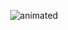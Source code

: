 


<p align="center">
  <img src="[demo.gif](https://user-images.githubusercontent.com/62767282/180465511-1755173d-c2f3-4aea-b1db-506a81ae6a69.gif)" alt="animated" />
</p>
